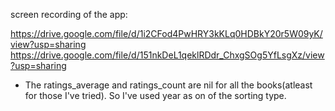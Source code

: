 screen recording of the app: 

https://drive.google.com/file/d/1i2CFod4PwHRY3kKLq0HDBkY20r5W09yK/view?usp=sharing
https://drive.google.com/file/d/151nkDeL1qeklRDdr_ChxgSOg5YfLsgXz/view?usp=sharing

- The ratings_average and ratings_count are nil for all the books(atleast for those I've tried). So I've used year as on of the sorting type.
